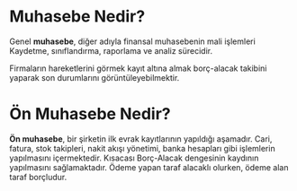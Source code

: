 
# Muhasebe Nedir?

Genel **muhasebe**, diğer adıyla finansal muhasebenin mali işlemleri Kaydetme, sınıflandırma, raporlama ve analiz sürecidir.

Firmaların hareketlerini görmek kayıt altına almak borç-alacak takibini yaparak son durumlarını görüntüleyebilmektir.

# Ön Muhasebe Nedir?

**Ön muhasebe**, bir şirketin ilk evrak kayıtlarının yapıldığı aşamadır.
Cari, fatura, stok takipleri, nakit akışı yönetimi, banka hesapları gibi işlemlerin yapılmasını içermektedir.
Kısacası Borç-Alacak dengesinin kaydının yapılmasını sağlamaktadır.
Ödeme yapan taraf alacaklı olurken, ödeme alan taraf borçludur.